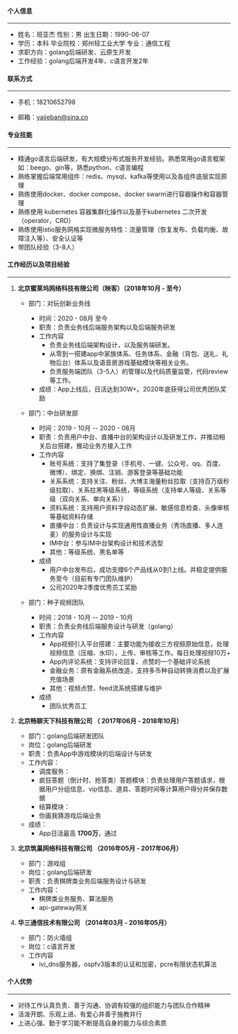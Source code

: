 #### 个人信息

------

-   姓名：班亚杰		性别：男		出生日期：1990-06-07
-   学历：本科            毕业院校：郑州轻工业大学        专业：通信工程
-   求职方向：golang后端研发、云原生开发
-   工作经验：golang后端开发4年、c语言开发2年

#### 联系方式

------

-   手机：18210652798

-   邮箱：yajieban@sina.cn

#### 专业技能

------

-   精通go语言后端研发，有大规模分布式服务开发经验。熟悉常用go语言框架如：beego、gin等，熟悉python、c语言编程
-   熟练掌握后端常用组件：redis、mysql、kafka等使用以及各组件底层实现原理
-   熟练使用docker、docker compose、docker swarm进行容器操作和容器管理
-   熟练使用 kubernetes 容器集群化操作以及基于kubernetes 二次开发（operator，CRD）
-   熟练使用istio服务网格实现微服务特性：流量管理（恢复发布、负载均衡、故障注入等）、安全认证等
-   带团队经验（3-8人）

#### 工作经历以及项目经验

------

1.   **北京蜜莱坞网络科技有限公司（映客）（2018年10月   -    至今）**

     -   部门：对玩创新业务线
         -   时间：2020 - 08月   至今
         -   职责：负责业务线后端服务架构以及后端服务研发
         -   工作内容
             -   负责业务线后端架构设计，以及服务端研发。
             -   从零到一搭建app中家族体系、任务体系、金融（背包、送礼、礼物后台）体系以及语音房游戏基础模块等相关业务。
             -   负责服务端团队（3-5人）的管理以及代码质量监管，代码review等工作。
         -   成绩：App上线后，日活达到30W+。2020年底获得公司优秀团队奖励
         
     -   部门：中台研发部
         -   时间：2019 - 10月  --   2020 - 08月
         -   职责：负责用户中台、直播中台的架构设计以及研发工作，并推动相关后台搭建，推动业务方接入工作
         -   工作内容
             -   账号系统：支持了集登录（手机号、一键、公众号、qq、百度、微博）、绑定、换绑、注销、游客登录等基础功能
             -   关系系统：支持关注、粉丝、大博主海量粉丝拉取（支持百万级秒级拉取）、关系拉黑等级系统，等级系统（支持单人等级、关系等级（双向关系、单向关系））
             -   资料系统：支持用户资料字段动态扩展、敏感信息检查、头像审核等基础资料存储
             -   直播中台：负责设计与实现通用性直播业务（秀场直播、多人连麦）的服务设计与实现
             -   IM中台：参与IM中台架构设计和技术选型
             -   其他：等级系统、黑名单等
         -   成绩
             -   用户中台发布后，成功支撑6个产品线从0到1上线。并稳定提供服务至今（目前有专门团队维护）
             -   公司2020年2季度优秀员工奖励

     -   部门：种子视频团队
         -   时间：2018 - 10月   --  2019 - 10月
         -   职责：负责业务线后端服务设计与研发（golang）
         -   工作内容
             -   App视频引入平台搭建：主要功能为接收三方视频原始信息，处理视频信息（压缩、水印），上传、审核等工作。每日处理视频10万+
             -   App内评论系统：支持评论回复、点赞的一个基础评论系统
             -   金融业务：原有金融系统改造，支持多币种自动转换消费以及扩展充值场景
             -   其他：视频点赞、feed流系统搭建与维护
         -   成绩
             -   团队优秀员工

2.   **北京畅聊天下科技有限公司  （ 2017年06月  -  2018年10月）**

     -   部门：golang后端研发团队
     -   岗位：golang后端研发
     -   职责：负责App中游戏模块的后端设计与研发
     -   工作内容：
         -   调度服务：
         -   疯狂答题（倒计时、抢答类）答题模块：负责处理用户答题请求，根据用户分组信息、vip信息、道具、答题时间等计算用户得分并保存数据
         -   结算模块：
         -   你画我猜游戏后端业务
     -   成绩：
         -   App日活最高 **1700万**，通过

3.   **北京筑巢网络科技有限公司 （2016年05月   -  2017年06月）**

     -   部门：游戏组
     -   岗位：golang后端研发
     -   职责：负责棋牌类业务后端服务设计与研发
     -   工作内容：
         -   棋牌类业务服务、算法服务
         -   api-gateway网关

4.   **华三通信技术有限公司 （2014年03月  -  2016年05月）**

     -   部门：防火墙组
     -   岗位：c语言开发
     -   工作内容
         -   ivi_dns服务器，ospfv3版本的认证和加密，pcre有限状态机算法

     

#### 个人优势

------

-   对待工作认真负责、善于沟通、协调有较强的组织能力与团队合作精神
-   活泼开朗、乐观上进、有爱心并善于施教并行
-   上进心强、勤于学习能不断提高自身的能力与综合素质

